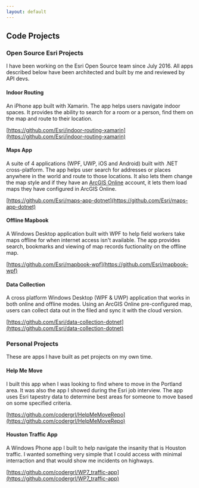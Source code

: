 ```yaml
---
layout: default
---
```


## Code Projects

### Open Source Esri Projects

I have been working on the Esri Open Source team since July 2016. All apps described below have been architected and built by me and reviewed by API devs.

#### Indoor Routing

An iPhone app built with Xamarin. The app helps users navigate indoor spaces. It provides the ability to search for a room or a person, find them on the map and route to their location. 

[https://github.com/Esri/indoor-routing-xamarin](https://github.com/Esri/indoor-routing-xamarin)

#### Maps App

A suite of 4 applications (WPF, UWP, iOS and Android) built with .NET cross-platform. The app helps user search for addresses or places anywhere in the world and route to those locations. It also lets them change the map style and if they have an [ArcGIS Online](https://www.arcgis.com/home/index.html) account, it lets them load maps they have configured in ArcGIS Online.

[https://github.com/Esri/maps-app-dotnet](https://github.com/Esri/maps-app-dotnet)

#### Offline Mapbook

A Windows Desktop application built with WPF to help field workers take maps offline for when internet access isn't available. The app provides search, bookmarks and viewing of map records fuctionality on the offline map. 

[https://github.com/Esri/mapbook-wpf](https://github.com/Esri/mapbook-wpf)

#### Data Collection

A cross platform Windows Desktop (WPF & UWP) application that works in both online and offline modes. Using an ArcGIS Online pre-configured map, users can collect data out in the filed and sync it with the cloud version. 

[https://github.com/Esri/data-collection-dotnet](https://github.com/Esri/data-collection-dotnet)

### Personal Projects

These are apps I have built as pet projects on my own time. 

#### Help Me Move

I built this app when I was looking to find where to move in the Portland area. It was also the app I showed during the Esri job interview. The app uses Esri tapestry data to determine best areas for someone to move based on some specified criteria. 

[https://github.com/codergrl/HelpMeMoveRepo](https://github.com/codergrl/HelpMeMoveRepo)

#### Houston Traffic App

A Windows Phone app I built to help navigate the insanity that is Houston traffic. I wanted something very simple that I could access with minimal interraction and that would show me incidents on highways. 

[https://github.com/codergrl/WP7_traffic-app](https://github.com/codergrl/WP7_traffic-app)
